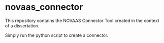 # novaas_connector

This repository contains the NOVAAS Connector Tool created in the context of a dissertation.

Simply run the python script to create a connector.
